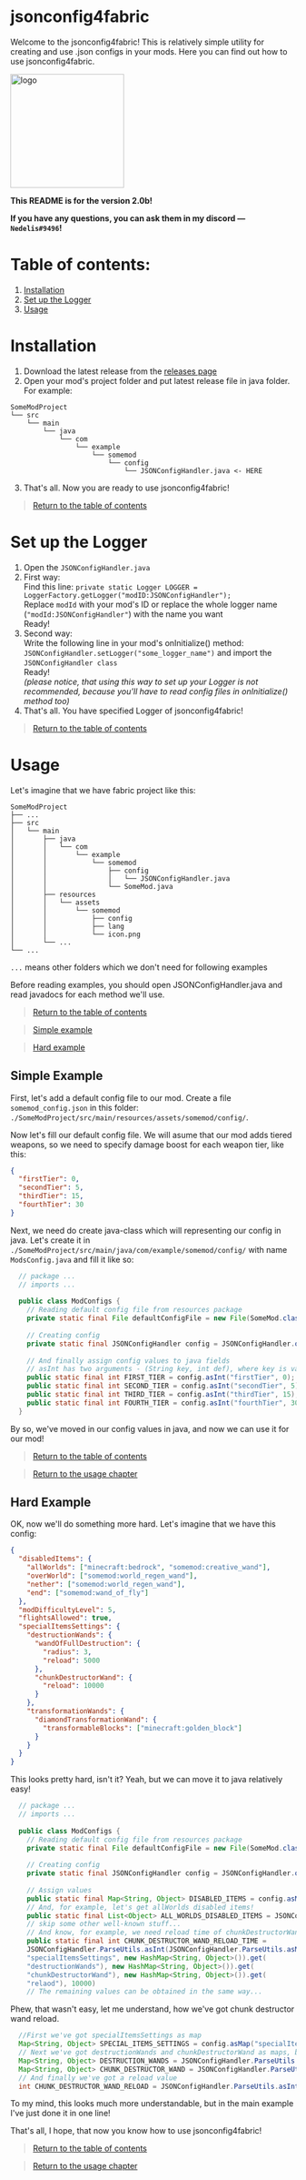 # jsonconfig4fabric

Welcome to the jsonconfig4fabric! This is relatively simple utility for creating and use .json configs in your mods. Here you can find out how to use jsonconfig4fabric.

<img src="https://github.com/Nedelis/jsonconfig4fabric/blob/main/jsonconfig4fabric_logo.png?raw=true" alt="logo" width="200px">

**This README is for the version 2.0b!**

**If you have any questions, you can ask them in my discord — `Nedelis#9496`!**

# Table of contents:
1. [Installation](#installation)
2. [Set up the Logger](#set-up-the-logger)
3. [Usage](#usage)

# Installation
1. Download the latest release from the [releases page](https://github.com/Nedelis/jsonconfig4fabric/releases)
2. Open your mod's project folder and put latest release file in java folder. For example:
```
SomeModProject
└── src
    └── main
        └── java
            └── com
                └── example
                    └── somemod
                        └── config
                            └── JSONConfigHandler.java <- HERE
```
3. That's all. Now you are ready to use jsonconfig4fabric!
> [Return to the table of contents](#table-of-contents)

# Set up the Logger
1. Open the `JSONConfigHandler.java`
2. First way: <br/>
   Find this line: `private static Logger LOGGER = LoggerFactory.getLogger("modID:JSONConfigHandler");` <br/>
   Replace `modId` with your mod's ID or replace the whole logger name (`"modId:JSONConfigHandler"`) with the name you want <br/>
   Ready! <br/>
3. Second way: <br/>
   Write the following line in your mod's onInitialize() method: `JSONConfigHandler.setLogger("some_logger_name")` and import the `JSONConfigHandler class` <br/>
   Ready! <br/>
   *(please notice, that using this way to set up your Logger is not recommended, because you'll have to read config files in onInitialize() method too)* <br/>
4. That's all. You have specified Logger of jsonconfig4fabric!
> [Return to the table of contents](#table-of-contents)

# Usage
Let's imagine that we have fabric project like this:
```
SomeModProject
├── ...
├── src
│   └── main
│       ├── java
│       │   └── com
│       │       └── example
│       │           └── somemod
│       │               ├── config
│       │               │   └── JSONConfigHandler.java
│       │               └── SomeMod.java
│       ├── resources
│       │   └── assets
│       │       └── somemod
│       │           ├── config
│       │           ├── lang
│       │           └── icon.png
│       └── ...
└── ...
```
`...` means other folders which we don't need for following examples

Before reading examples, you should open JSONConfigHandler.java and read javadocs for each method we'll use.

> [Return to the table of contents](#table-of-contents)

> [Simple example](#simple-example)

> [Hard example](#hard-example)

## Simple Example

First, let's add a default config file to our mod. Create a file `somemod_config.json` in this folder: `./SomeModProject/src/main/resources/assets/somemod/config/`.

Now let's fill our default config file. We will asume that our mod adds tiered weapons, so we need to specify damage boost for each weapon tier, like this:
```json
{
  "firstTier": 0,
  "secondTier": 5,
  "thirdTier": 15,
  "fourthTier": 30
}
```

Next, we need do create java-class which will representing our config in java. Let's create it in `./SomeModProject/src/main/java/com/example/somemod/config/` with name `ModsConfig.java` and fill it like so:
```java
  // package ...
  // imports ...
  
  public class ModConfigs {
    // Reading default config file from resources package
    private static final File defaultConfigFile = new File(SomeMod.class.getClassLoader().getResource("assets/somemod/config/somemod_config.json").getPath());
    
    // Creating config
    private static final JSONConfigHandler config = JSONConfigHandler.of("somemod_config", defaultConfigFile);
    
    // And finally assign config values to java fields
    // asInt has two arguments - (String key, int def), where key is value key and def is default int value
    public static final int FIRST_TIER = config.asInt("firstTier", 0);
    public static final int SECOND_TIER = config.asInt("secondTier", 5);
    public static final int THIRD_TIER = config.asInt("thirdTier", 15);
    public static final int FOURTH_TIER = config.asInt("fourthTier", 30);
  }
```

By so, we've moved in our config values in java, and now we can use it for our mod!

> [Return to the table of contents](#table-of-contents)

> [Return to the usage chapter](#usage)

## Hard Example

OK, now we'll do something more hard. Let's imagine that we have this config:
```json
{
  "disabledItems": {
    "allWorlds": ["minecraft:bedrock", "somemod:creative_wand"],
    "overWorld": ["somemod:world_regen_wand"],
    "nether": ["somemod:world_regen_wand"],
    "end": ["somemod:wand_of_fly"]
  },
  "modDifficultyLevel": 5,
  "flightsAllowed": true,
  "specialItemsSettings": {
    "destructionWands": {
      "wandOfFullDestruction": {
        "radius": 3,
        "reload": 5000
      },
      "chunkDestructorWand": {
        "reload": 10000
      }
    },
    "transformationWands": {
      "diamondTransformationWand": {
        "transformableBlocks": ["minecraft:golden_block"]
      }
    }
  }
}
```

This looks pretty hard, isn't it? Yeah, but we can move it to java relatively easy!
```java
  // package ...
  // imports ...
  
  public class ModConfigs {
    // Reading default config file from resources package
    private static final File defaultConfigFile = new File(SomeMod.class.getClassLoader().getResource("assets/somemod/config/somemod_config.json").getPath());
    
    // Creating config
    private static final JSONConfigHandler config = JSONConfigHandler.of("somemod_config", defaultConfigFile);
    
    // Assign values
    public static final Map<String, Object> DISABLED_ITEMS = config.asMap("disabledItems", new HashMap<String, Object>());
    // And, for example, let's get allWorlds disabled items!
    public static final List<Object> ALL_WORLDS_DISABLED_ITEMS = JSONConfigHandler.ParseUtils.asList(DISABLED_ITEMS.get("allWorlds"), new ArrayList<Object>());
    // skip some other well-known stuff...
    // And know, for example, we need reload time of chunkDestructorWand. Let's find it!
    public static final int CHUNK_DESTRUCTOR_WAND_RELOAD_TIME =
    JSONConfigHandler.ParseUtils.asInt(JSONConfigHandler.ParseUtils.asMap(JSONConfigHandler.ParseUtils.asMap(config.asMap(
    "specialItemsSettings", new HashMap<String, Object>()).get(
    "destructionWands"), new HashMap<String, Object>()).get(
    "chunkDestructorWand"), new HashMap<String, Object>()).get(
    "relaod"), 10000)
    // The remaining values can be obtained in the same way...
```

Phew, that wasn't easy, let me understand, how we've got chunk destructor wand reload.
```java
  //First we've got specialItemsSettings as map
  Map<String, Object> SPECIAL_ITEMS_SETTINGS = config.asMap("specialItemsSettings", new HashMap<String, Object>());
  // Next we've got destructionWands and chunkDestructorWand as maps, by doing so
  Map<String, Object> DESTRUCTION_WANDS = JSONConfigHandler.ParseUtils.asMap(SPECIAL_ITEMS_SETTINGS.get("destructionWands", new HashMap<String, Object>());
  Map<String, Object> CHUNK_DESTRUCTOR_WAND = JSONConfigHandler.ParseUtils.asMap(DESTRUCTION_WANDS.get("chunkDestructorWand", new HashMap<String, Object>());
  // And finally we've got a reload value
  int CHUNK_DESTRUCTOR_WAND_RELOAD = JSONConfigHandler.ParseUtils.asInt(CHUNK_DESTRUCTOR_WAND.get("reload", 10000);
```

To my mind, this looks much more understandable, but in the main example I've just done it in one line! 

That's all, I hope, that now you know how to use jsonconfig4fabric!

> [Return to the table of contents](#table-of-contents)

> [Return to the usage chapter](#usage)
